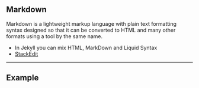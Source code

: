 ## Markdown

Markdown is a lightweight markup language with plain text formatting syntax designed so that it can be converted to HTML and many other formats using a tool by the same name.

- In Jekyll you can mix HTML, MarkDown and Liquid Syntax
- [StackEdit](https://stackedit.io/)

---

## Example
